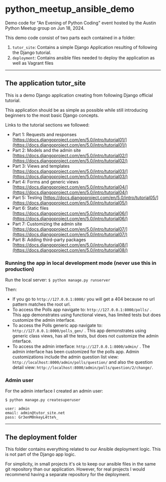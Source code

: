 # python_meetup_ansible_demo

Demo code for "An Evening of Python Coding" event hosted by the Austin Python Meetup group on Jun 18, 2024.

This demo code consist of two parts each contained in a folder:

1. `tutor_site`: Contains a simple Django Application resulting of following the Django tutorial.
2. `deployment`: Contains ansible files needed to deploy the application as well as Vagrant files 

--------------------------------------------------------------------

## The application tutor_site

This is a demo Django application creating from following Django official tutorial.

This application should be as simple as possible while still introducing beginners to the most basic Django concepts.

Links to the tutorial sections we followed:

- Part 1: Requests and responses [https://docs.djangoproject.com/en/5.0/intro/tutorial01/](https://docs.djangoproject.com/en/5.0/intro/tutorial01/)
- Part 2: Models and the admin site [https://docs.djangoproject.com/en/5.0/intro/tutorial02/](https://docs.djangoproject.com/en/5.0/intro/tutorial02/)
- Part 3: Views and templates [https://docs.djangoproject.com/en/5.0/intro/tutorial03/](https://docs.djangoproject.com/en/5.0/intro/tutorial03/)
- Part 4: Forms and generic views [https://docs.djangoproject.com/en/5.0/intro/tutorial04/](https://docs.djangoproject.com/en/5.0/intro/tutorial04/)
- Part 5: Testing [https://docs.djangoproject.com/en/5.0/intro/tutorial05/](https://docs.djangoproject.com/en/5.0/intro/tutorial05/)
- Part 6: Static files [https://docs.djangoproject.com/en/5.0/intro/tutorial06/](https://docs.djangoproject.com/en/5.0/intro/tutorial06/)
- Part 7: Customizing the admin site [https://docs.djangoproject.com/en/5.0/intro/tutorial07/](https://docs.djangoproject.com/en/5.0/intro/tutorial07/)
- Part 8: Adding third-party packages [https://docs.djangoproject.com/en/5.0/intro/tutorial08/](https://docs.djangoproject.com/en/5.0/intro/tutorial08/)

### Running the app in local development mode (never use this in production)

Run the local server: `$ python manage.py runserver`

Then:

- If you go to `http://127.0.0.1:8000/` you will get a 404 because no url pattern matches the root url.
- To access the Polls app navigate to: `http://127.0.0.1:8000/polls/` . This app demonstrates using functional views, has limited tests but does customize the admin interface.
- To access the Polls generic app navigate to: `http://127.0.0.1:8000/polls_gen/` . This app demonstrates using generic class views, has all the tests, but does not customize the admin interface.
- To access the admin interface: `http://127.0.0.1:8000/admin/` . The admin interface has been customized for the polls app. Admin customizations include the admin question list view: `http://localhost:8000/admin/polls/question/` and also the question detail view: `http://localhost:8000/admin/polls/question/2/change/`.

### Admin user

For the admin interface I created an admin user:

```text
$ python manage.py createsuperuser

user: admin
email: admin@tutor_site.net
pass: Gr3enM0nkeyL4tte%_
```

--------------------------------------------------------------------

## The deployment folder

This folder contains everything related to our Ansible deployment logic. This is not part of the Django app logic.

For simplicity, in small projects it's ok to keep our ansible files in the same git repository than our application.
However, for real projects I would recommend having a separate repository for the deployment.


